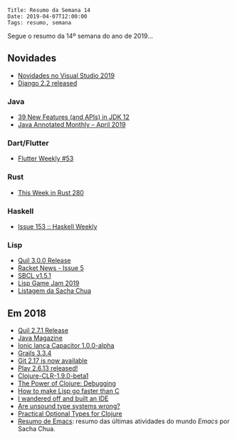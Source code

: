     Title: Resumo da Semana 14
    Date: 2019-04-07T12:00:00
    Tags: resumo, semana

Segue o resumo da 14º semana do ano de 2019...

<!-- more -->

## Novidades

* [Novidades no Visual Studio 2019](https://docs.microsoft.com/pt-br/visualstudio/ide/whats-new-visual-studio-2019?view=vs-2019 "Post sobre Novidades no Visual Studio 2019")
* [Django 2.2 released](https://www.djangoproject.com/weblog/2019/apr/01/django-22-released "Post sobre Django 2.2 released")

### Java

* [39 New Features (and APIs) in JDK 12](https://www.azul.com/39-new-features-and-apis-in-jdk-12 "Post sobre 39 New Features (and APIs) in JDK 12")
* [Java Annotated Monthly – April 2019](https://blog.jetbrains.com/idea/2019/04/java-annotated-monthly-april-2019 "Post sobre Java Annotated Monthly – April 2019")

### Dart/Flutter

* [Flutter Weekly #53](https://us17.campaign-archive.com/?u=c8d8d18b6e2c6316ddc1d48a0&id=de3d83943e "Post sobre Flutter Weekly #53")

### Rust

* [This Week in Rust 280](https://this-week-in-rust.org/blog/2019/04/02/this-week-in-rust-280 "Post sobre This Week in Rust 280")

### Haskell

* [Issue 153 :: Haskell Weekly](https://haskellweekly.news/issues/153.html "Post sobre Issue 153 :: Haskell Weekly")

### Lisp

* [Quil 3.0.0 Release](https://groups.google.com/forum/?#!topic/clojure/LkWeFnOrlUI "Post sobre Quil 3.0.0 Release")
* [Racket News - Issue 5](https://racket-news.com/2019/04/racket-news-issue-5.html "Post sobre Racket News - Issue 5")
* [SBCL v1.5.1](http://www.sbcl.org/all-news.html?1.5.1#1.5.1 "Post sobre SBCL v1.5.1")
* [Lisp Game Jam 2019](https://itch.io/jam/lisp-game-jam-2019 "Post sobre Lisp Game Jam 2019")
* [Listagem da Sacha Chua](http://sachachua.com/blog/category/emacs-news "Post sobre Listagem da Sacha Chua")

## Em 2018

* [Quil 2.7.1 Release](https://groups.google.com/forum/?fromgroups#!topic/clj-processing/qjuFjluBu2M "Post sobre Quil 2.7.1 Release")
* [Java Magazine](http://www.javamagazine.mozaicreader.com/MarApr2018/#&pageSet=0&page=0&contentItem=0 "Post sobre Java Magazine")
* [Ionic lança Capacitor 1.0.0-alpha](https://blog.ionicframework.com/announcing-capacitor-1-0-0-alpha "Post sobre Ionic lança Capacitor 1.0.0-alpha")
* [Grails 3.3.4](https://github.com/grails/grails-core/releases/tag/v3.3.4 "Post sobre Grails 3.3.4")
* [Git 2.17 is now available](https://blog.github.com/2018-04-05-git-217-released "Post sobre Git 2.17 is now available")
* [Play 2.6.13 released!](https://blog.playframework.com/play-2-6-13-released-2 "Post sobre Play 2.6.13 released!")
* [Clojure-CLR-1.9.0-beta1](https://github.com/clojure/clojure-clr/releases/tag/clojure-1.9.0-beta1 "Post sobre Clojure-CLR-1")
* [The Power of Clojure: Debugging](https://cambium.consulting/articles/2018/2/8/the-power-of-clojure-debugging "Artigo sobre The Power of Clojure: Debugging")
* [How to make Lisp go faster than C](http://www.iaeng.org/IJCS/issues_v32/issue_4/IJCS_32_4_19.pdf "Artigo sobre How to make Lisp go faster than C")
* [I wandered off and built an IDE](http://blog.querystorm.com/index.php/2018/04/04/whynow "Artigo sobre [I wandered off and built an IDE]")
* [Are unsound type systems wrong?](http://frenchy64.github.io/2018/04/07/unsoundness-in-untyped-types.html "Artigo sobre Are unsound type systems wrong?")
* [Practical Optional Types for Clojure](http://frenchy64.github.io/papers/esop16-short.pdf "Artigo sobre Practical Optional Types for Clojure")
* [Resumo de Emacs](http://sachachua.com/blog/category/emacs-news "Post sobre o resumo do Emacs"): resumo das últimas atividades do mundo _Emacs_ por Sacha Chua.
